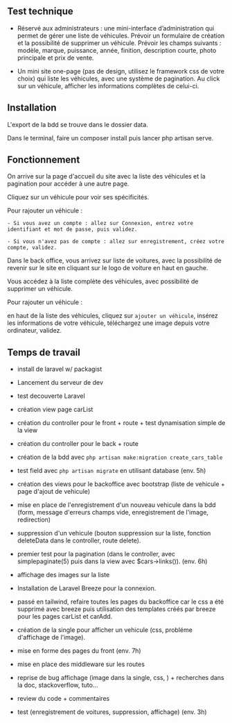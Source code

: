 ## Test technique

- Réservé aux administrateurs : une mini-interface d’administration qui permet de gérer une liste de véhicules. Prévoir un formulaire de création et la possibilité de supprimer un véhicule. Prévoir les champs suivants : modèle, marque, puissance, année, finition, description courte, photo principale et prix de vente.

- Un mini site one-page (pas de design, utilisez le framework css de votre choix) qui liste les véhicules, avec une système de pagination. Au click sur un véhicule, afficher les informations complètes de celui-ci.

## Installation

L'export de la bdd se trouve dans le dossier data.

Dans le terminal, faire un composer install puis lancer php artisan serve.

## Fonctionnement

On arrive sur la page d'accueil du site avec la liste des véhicules et la pagination pour accéder à une autre page.

Cliquez sur un véhicule pour voir ses spécificités.

Pour rajouter un véhicule :

    - Si vous avez un compte : allez sur Connexion, entrez votre identifiant et mot de passe, puis validez.

    - Si vous n'avez pas de compte : allez sur enregistrement, créez votre compte, validez.

Dans le back office, vous arrivez sur liste de voitures, avec la possibilité de revenir sur le site en cliquant sur le logo de voiture en haut en gauche.

Vous accédez à la liste complète des véhicules, avec possibilité de supprimer un véhicule.

Pour rajouter un véhicule :

en haut de la liste des véhicules, cliquez sur `ajouter un véhicule`, insérez les informations de votre véhicule, téléchargez une image depuis votre ordinateur, validez.

## Temps de travail 

- install de laravel w/ packagist
- Lancement du serveur de dev
- test decouverte Laravel
- création view page carList
- création du controller pour le front + route + test dynamisation simple de la view
- création du controller pour le back + route 
- création de la bdd avec `php artisan make:migration create_cars_table`
- test field avec `php artisan migrate` en utilisant database
(env. 5h)

- création des views pour le backoffice avec bootstrap (liste de vehicule + page d'ajout de vehicule)
- mise en place de l'enregistrement d'un nouveau vehicule dans la bdd (form, message d'erreurs champs vide, enregistrement de l'image, redirection)
- suppression d'un vehicule (bouton suppression sur la liste, fonction deleteData dans le controller, route delete). 
- premier test pour la pagination (dans le controller, avec simplepaginate(5) puis dans la view avec $cars->links()).
(env. 6h)

- affichage des images sur la liste
- Installation de Laravel Breeze pour la connexion.
- passé en tailwind, refaire toutes les pages du backoffice car le css a été supprimé avec breeze
puis utilisation des templates créés par breeze pour les pages carList et carAdd.
- création de la single pour afficher un vehicule (css, probléme d'affichage de l'image).
- mise en forme des pages du front 
(env. 7h)

- mise en place des middleware sur les routes
- reprise de bug affichage (image dans la single, css, ) + recherches dans la doc, stackoverflow, tuto...
- review du code + commentaires
- test (enregistrement de voitures, suppression, affichage)
(env. 3h)
